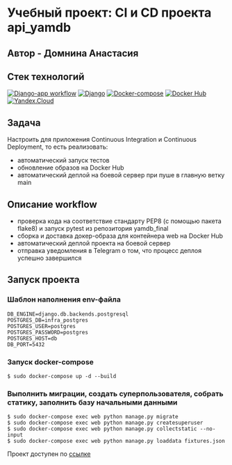 # Учебный проект: CI и CD проекта api_yamdb


## Автор - Домнина Анастасия


## Стек технологий
[![Django-app workflow](https://github.com/foxygen-d/yamdb_final/actions/workflows/yamdb_workflow.yml/badge.svg)](https://github.com/foxygen-d/yamdb_final/actions/workflows/yamdb_workflow.yml)
[![Django](https://img.shields.io/badge/-Django-464646?style=flat&logo=Django&logoColor=56C0C0&color=008080)](https://www.djangoproject.com/)
[![Docker-compose](https://img.shields.io/badge/-Docker%20compose-464646?style=flat&logo=Docker&logoColor=56C0C0&color=008080)](https://www.docker.com/)
[![Docker Hub](https://img.shields.io/badge/-Docker%20Hub-464646?style=flat&logo=Docker&logoColor=56C0C0&color=008080)](https://www.docker.com/products/docker-hub)
[![Yandex.Cloud](https://img.shields.io/badge/-Yandex.Cloud-464646?style=flat&logo=Yandex.Cloud&logoColor=56C0C0&color=008080)](https://cloud.yandex.ru/)


## Задача
Настроить для приложения Continuous Integration и Continuous Deployment, то есть реализовать:
* автоматический запуск тестов
* обновление образов на Docker Hub
* автоматический деплой на боевой сервер при пуше в главную ветку main


## Описание workflow
* проверка кода на соответствие стандарту PEP8 (с помощью пакета flake8) и запуск pytest из репозитория yamdb_final
* сборка и доставка докер-образа для контейнера web на Docker Hub
* автоматический деплой проекта на боевой сервер
* отправка уведомления в Telegram о том, что процесс деплоя успешно завершился


## Запуск проекта

### Шаблон наполнения env-файла
```
DB_ENGINE=django.db.backends.postgresql
POSTGRES_DB=infra_postgres
POSTGRES_USER=postgres
POSTGRES_PASSWORD=postgres
POSTGRES_HOST=db
DB_PORT=5432
```

### Запуск docker-compose
`$ sudo docker-compose up -d --build`

### Выполнить миграции, создать суперпользователя, собрать статику, заполнить базу начальными данными
```
$ sudo docker-compose exec web python manage.py migrate
$ sudo docker-compose exec web python manage.py createsuperuser
$ sudo docker-compose exec web python manage.py collectstatic --no-input
$ sudo docker-compose exec web python manage.py loaddata fixtures.json
```

Проект доступен по [ссылке](http://51.250.106.125/)